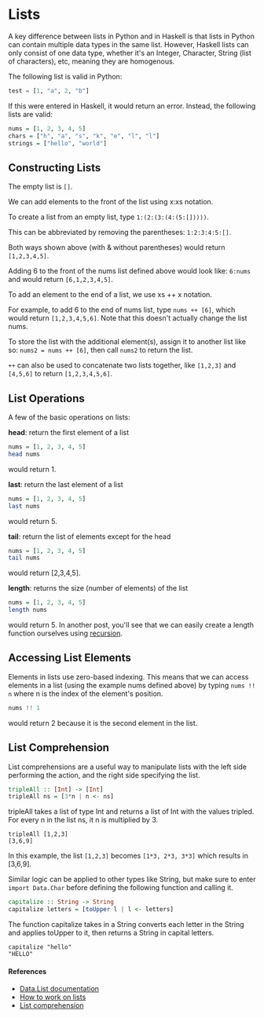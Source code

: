 # Lists
A key difference between lists in Python and in Haskell is that lists in Python can contain multiple data types in the same list. However, Haskell lists can only consist of one data type, whether it's an Integer, Character, String (list of characters), etc, meaning they are homogenous.

The following list is valid in Python:
```Python
test = [1, "a", 2, "b"]
```
If this were entered in Haskell, it would return an error. Instead, the following lists are valid:
```Haskell
nums = [1, 2, 3, 4, 5]
chars = ["h", "a", "s", "k", "e", "l", "l"]
strings = ["hello", "world"]
```

## Constructing Lists
The empty list is `[]`.

We can add elements to the front of the list using x:xs notation.

To create a list from an empty list, type `1:(2:(3:(4:(5:[]))))`.

This can be abbreviated by removing the parentheses:  `1:2:3:4:5:[]`.

Both ways shown above (with & without parentheses) would return `[1,2,3,4,5]`.

Adding 6 to the front of the nums list defined above would look like: `6:nums` and would return `[6,1,2,3,4,5]`.

To add an element to the end of a list, we use xs ++ x notation.

For example, to add 6 to the end of nums list, type `nums ++ [6]`, which would return `[1,2,3,4,5,6]`. Note that this doesn't actually change the list nums.

To store the list with the additional element(s), assign it to another list like so: `nums2 = nums ++ [6]`, then call `nums2` to return the list.

`++` can also be used to concatenate two lists together, like `[1,2,3]` and `[4,5,6]` to return `[1,2,3,4,5,6]`.

## List Operations
A few of the basic operations on lists:

**head**: return the first element of a list
```Haskell
nums = [1, 2, 3, 4, 5]
head nums
```
would return 1.

**last**: return the last element of a list
```Haskell
nums = [1, 2, 3, 4, 5]
last nums
```
would return 5.

**tail**: return the list of elements except for the head
```Haskell
nums = [1, 2, 3, 4, 5]
tail nums
```
would return [2,3,4,5].

**length**: returns the size (number of elements) of the list
```Haskell
nums = [1, 2, 3, 4, 5]
length nums
```
would return 5. In another post, you'll see that we can easily create a length function ourselves using [recursion](Recursion.md).

## Accessing List Elements
Elements in lists use zero-based indexing. This means that we can access elements in a list (using the example nums defined above) by typing `nums !! n` where n is the index of the element's position.
```Haskell
nums !! 1
```
would return 2 because it is the second element in the list.

## List Comprehension
List comprehensions are a useful way to manipulate lists with the left side performing the action, and the right side specifying the list.
```Haskell
tripleAll :: [Int] -> [Int]
tripleAll ns = [3*n | n <- ns]
```
tripleAll takes a list of type Int and returns a list of Int with the values tripled. For every n in the list ns, it n is multiplied by 3.
```
tripleAll [1,2,3]
[3,6,9]
```

In this example, the list `[1,2,3]` becomes `[1*3, 2*3, 3*3]` which results in [3,6,9].

Similar logic can be applied to other types like String, but make sure to enter `import Data.Char` before defining the following function and calling it.

```Haskell
capitalize :: String -> String
capitalize letters = [toUpper l | l <- letters]
```
The function capitalize takes in a String converts each letter in the String and applies toUpper to it, then returns a String in capital letters.
```
capitalize "hello"
"HELLO"
```

#### References
- [Data.List documentation](https://hackage.haskell.org/package/base-4.9.1.0/docs/Data-List.html)
- [How to work on lists](https://wiki.haskell.org/How_to_work_on_lists)
- [List comprehension](https://wiki.haskell.org/List_comprehension)
